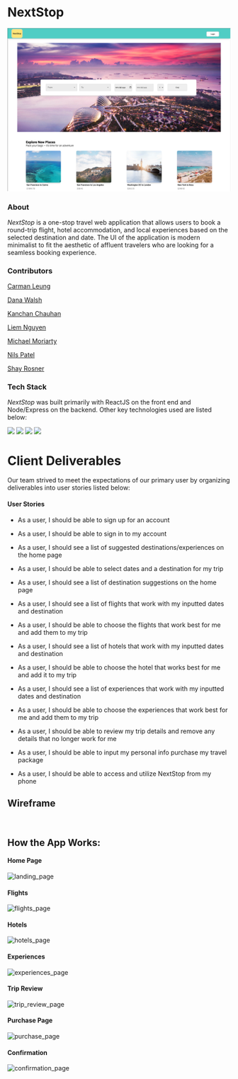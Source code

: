 # NextStop
![overview_photo](./readMeInfo/Overview.png)

### About
*NextStop* is a one-stop travel web application that allows users to book a round-trip flight, hotel accommodation, and local experiences based on the selected destination and date. The UI of the application is modern minimalist to fit the aesthetic of affluent travelers who are looking for a seamless booking experience.

### Contributors
[Carman Leung](https://github.com/cleung0112)

[Dana Walsh](https://github.com/danaewalsh)

[Kanchan Chauhan](https://github.com/kc127)

[Liem Nguyen](https://github.com/lnguy089)

[Michael Moriarty](https://github.com/MichaelRMoriarty)

[Nils Patel](https://github.com/nilaip96)

[Shay Rosner](https://github.com/Smrosner)


### Tech Stack
*NextStop* was built primarily with ReactJS on the front end and Node/Express on the backend. Other key technologies used are listed below:

<img src="https://lh3.googleusercontent.com/ZIHOUCCxFaB7NirPhEX4K8cyTPIMvxvdJxpuhjb_qJ_dk-z7qEgD8riaR0ODXzXQZYn23zHpFiwGzxTDT88FTLeUMoPqlIjyLKoL1am8MH5pCoJExjL8SUC8uaeeiAjvQB0_vym6" width="100"/>
<img src="https://lh5.googleusercontent.com/_RcI-sgNRX5J0olXzRycjQN3tysoTXbH8kXRfE0AtBY8KkDrINApsrfZGAkczZYGwKTPZlYdJXQyKmWO4zFzvON9Op6Ovcu0GQxwabxWfGJH__oRB6YCC-qD_3b2yj_efkprD8UP" width="100" />
<img src="https://lh5.googleusercontent.com/rdAoVdYKOCnmtev6t7DJrEY7mG4iYsRPqeTH0Z-OrlsVmiea3q5SMtOGNSa7HzJcyxcIcelTacG5gPNgyBoIviiNcLbohQAicvpldcfM32Klb_ewouDRd67OtYhUAU1CEZB4rBqB" width="100" />
<img src="https://lh6.googleusercontent.com/tKlT8lGB2bTDqSilr_a2y8vaO-QBUdcUIYASnslf-RAKTxUEiEBq-_gTVBP0irIP1ZWNuSvp1fouOJrQBXUr0joVmBZzNyOec4jBpOyVogPZMOYhPH6YQwYOiLdZnfuaDnFel9rn" width="100" />


# Client Deliverables
Our team strived to meet the expectations of our primary user by organizing deliverables into user stories listed below:

#### User Stories
* As a user, I should be able to sign up for an account

* As a user, I should be able to sign in to my account

* As a user, I should see a list of suggested destinations/experiences on the home page

* As a user, I should be able to select dates and a destination for my trip

* As a user, I should see a list of destination suggestions on the home page

* As a user, I should see a list of flights that work with my inputted dates and destination

* As a user, I should be able to choose the flights that work best for me and add them to my trip

* As a user, I should see a list of hotels that work with my inputted dates and destination

* As a user, I should be able to choose the hotel that works best for me and add it to my trip

* As a user, I should see a list of experiences that work with my inputted dates and destination

* As a user, I should be able to choose the experiences that work best for me and add them to my trip

* As a user, I should be able to review my trip details and remove any details that no longer work for me

* As a user, I should be able to input my personal info purchase my travel package

* As a user, I should be able to access and utilize NextStop from my phone

## Wireframe
![]()

## How the App Works:

#### Home Page
![landing_page]()

#### Flights
![flights_page]()

#### Hotels
![hotels_page]()

#### Experiences
![experiences_page]()

#### Trip Review
![trip_review_page]()

#### Purchase Page
![purchase_page]()

#### Confirmation
![confirmation_page]()

